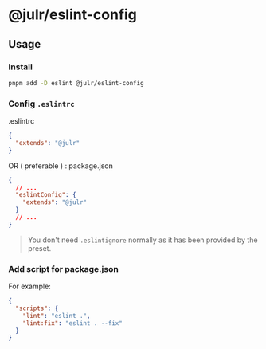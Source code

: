 # @julr/eslint-config

## Usage

### Install

```bash
pnpm add -D eslint @julr/eslint-config
```

### Config `.eslintrc`

.eslintrc
```json
{
  "extends": "@julr"
}
```

OR ( preferable ) : 
package.json
```json
{
  // ...
  "eslintConfig": {
    "extends": "@julr"
  }
  // ...
}
```


> You don't need `.eslintignore` normally as it has been provided by the preset.

### Add script for package.json

For example:

```json
{
  "scripts": {
    "lint": "eslint .",
    "lint:fix": "eslint . --fix"
  }
}
```
